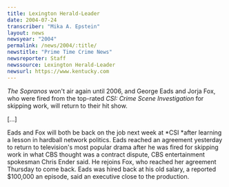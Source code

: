 ```yaml
---
title: Lexington Herald-Leader
date: 2004-07-24
transcriber: "Mika A. Epstein"
layout: news
newsyear: "2004"
permalink: /news/2004/:title/
newstitle: "Prime Time Crime News"
newsreporter: Staff
newssource: Lexington Herald-Leader
newsurl: https://www.kentucky.com
---
```


_The Sopranos_ won't air again until 2006, and George Eads and Jorja Fox, who were fired from the top-rated _CSI: Crime Scene Investigation_ for skipping work, will return to their hit show.

[...]

Eads and Fox will both be back on the job next week at *CSI *after learning a lesson in hardball network politics. Eads reached an agreement yesterday to return to television's most popular drama after he was fired for skipping work in what CBS thought was a contract dispute, CBS entertainment spokesman Chris Ender said. He rejoins Fox, who reached her agreement Thursday to come back. Eads was hired back at his old salary, a reported $100,000 an episode, said an executive close to the production.
